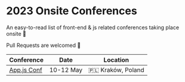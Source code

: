# 2023 Onsite Conferences

An easy-to-read list of front-end & js related conferences taking place onsite :european_castle:

Pull Requests are welcomed :raised_hands:

| Conference                       | Date      | Location                |
| -------------------------------- | --------- | ----------------------- |
| [App.js Conf](https://appjs.co/) | 10-12 May | :poland: Kraków, Poland |

